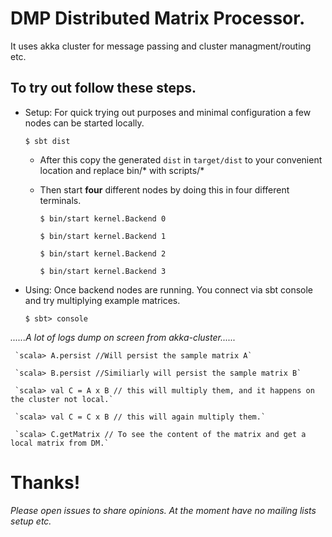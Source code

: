 # DMP Distributed Matrix Processor.

 It uses akka cluster for message passing and cluster managment/routing etc.

## To try out follow these steps.

* Setup: For quick trying out purposes and minimal configuration a few nodes can be started locally.

    `$ sbt dist`

   * After this copy the generated `dist` in `target/dist` to your convenient location and replace bin/* with scripts/*

   * Then start **four** different nodes by doing this in four different terminals.

     `$ bin/start kernel.Backend 0`

     `$ bin/start kernel.Backend 1`

     `$ bin/start kernel.Backend 2`

     `$ bin/start kernel.Backend 3`


* Using:  Once backend nodes are running. You connect via sbt console and try multiplying example matrices.

     `$ sbt> console`


_......A lot of logs dump on screen from akka-cluster......_


     `scala> A.persist //Will persist the sample matrix A`

     `scala> B.persist //Similiarly will persist the sample matrix B`

     `scala> val C = A x B // this will multiply them, and it happens on the cluster not local.`

     `scala> val C = C x B // this will again multiply them.`

     `scala> C.getMatrix // To see the content of the matrix and get a local matrix from DM.`


# Thanks!


_Please open issues to share opinions. At the moment have no mailing lists setup etc._
